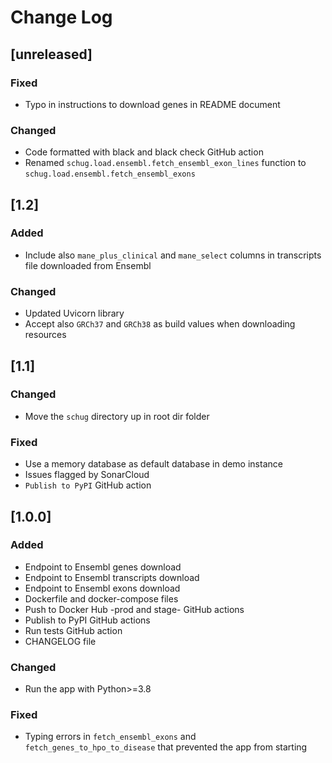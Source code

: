 # Change Log

## [unreleased]
### Fixed
- Typo in instructions to download genes in README document
### Changed
- Code formatted with black and black check GitHub action
- Renamed `schug.load.ensembl.fetch_ensembl_exon_lines` function to `schug.load.ensembl.fetch_ensembl_exons`

## [1.2]
### Added
- Include also `mane_plus_clinical` and `mane_select` columns in transcripts file downloaded from Ensembl
### Changed
- Updated Uvicorn library
- Accept also `GRCh37` and `GRCh38` as build values when downloading resources

## [1.1]
### Changed
- Move the `schug` directory up in root dir folder
### Fixed
- Use a memory database as default database in demo instance
- Issues flagged by SonarCloud
- `Publish to PyPI` GitHub action

## [1.0.0]
### Added
- Endpoint to Ensembl genes download
- Endpoint to Ensembl transcripts download
- Endpoint to Ensembl exons download
- Dockerfile and docker-compose files
- Push to Docker Hub -prod and stage- GitHub actions
- Publish to PyPI GitHub actions
- Run tests GitHub action
- CHANGELOG file
### Changed
- Run the app with Python>=3.8
### Fixed
- Typing errors in `fetch_ensembl_exons` and `fetch_genes_to_hpo_to_disease` that prevented the app from starting
